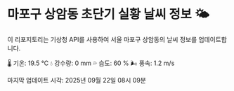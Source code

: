 
# 마포구 상암동 초단기 실황 날씨 정보 🌤️

이 리포지토리는 기상청 API를 사용하여 서울 마포구 상암동의 날씨 정보를 업데이트합니다. 

🌡️ 기온: 19.5 ℃
💧 강수량: 0 mm
💦 습도: 60 %
🌬️ 풍속: 1.2 m/s

마지막 업데이트 시각: 2025년 09월 22일 08시 09분    
